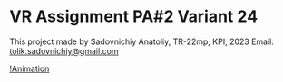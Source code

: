 # VR Assignment PA#2 Variant 24

This project made by Sadovnichiy Anatoliy, TR-22mp, KPI, 2023
Email: tolik.sadovnichiy@gmail.com

[!Animation](https://github.com/toliksadovnichiy/WebGL-VR-Assignment/blob/PA2/record-pa2.gif)
